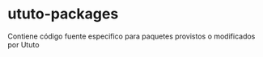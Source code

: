 # ututo-packages

Contiene código fuente especifico para paquetes provistos o modificados por Ututo
